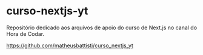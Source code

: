 # curso-nextjs-yt
Repositório dedicado aos arquivos de apoio do curso de Next.js no canal do Hora de Codar.

https://github.com/matheusbattisti/curso_nextjs_yt

